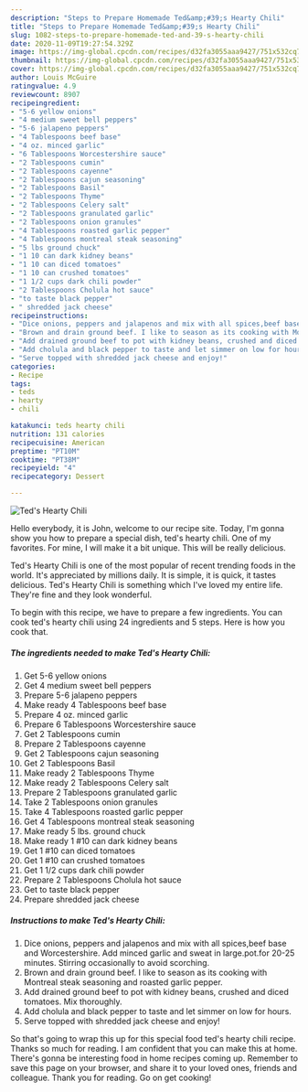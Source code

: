 ```yaml
---
description: "Steps to Prepare Homemade Ted&amp;#39;s Hearty Chili"
title: "Steps to Prepare Homemade Ted&amp;#39;s Hearty Chili"
slug: 1082-steps-to-prepare-homemade-ted-and-39-s-hearty-chili
date: 2020-11-09T19:27:54.329Z
image: https://img-global.cpcdn.com/recipes/d32fa3055aaa9427/751x532cq70/teds-hearty-chili-recipe-main-photo.jpg
thumbnail: https://img-global.cpcdn.com/recipes/d32fa3055aaa9427/751x532cq70/teds-hearty-chili-recipe-main-photo.jpg
cover: https://img-global.cpcdn.com/recipes/d32fa3055aaa9427/751x532cq70/teds-hearty-chili-recipe-main-photo.jpg
author: Louis McGuire
ratingvalue: 4.9
reviewcount: 8907
recipeingredient:
- "5-6 yellow onions"
- "4 medium sweet bell peppers"
- "5-6 jalapeno peppers"
- "4 Tablespoons beef base"
- "4 oz. minced garlic"
- "6 Tablespoons Worcestershire sauce"
- "2 Tablespoons cumin"
- "2 Tablespoons cayenne"
- "2 Tablespoons cajun seasoning"
- "2 Tablespoons Basil"
- "2 Tablespoons Thyme"
- "2 Tablespoons Celery salt"
- "2 Tablespoons granulated garlic"
- "2 Tablespoons onion granules"
- "4 Tablespoons roasted garlic pepper"
- "4 Tablespoons montreal steak seasoning"
- "5 lbs ground chuck"
- "1 10 can dark kidney beans"
- "1 10 can diced tomatoes"
- "1 10 can crushed tomatoes"
- "1 1/2 cups dark chili powder"
- "2 Tablespoons Cholula hot sauce"
- "to taste black pepper"
- " shredded jack cheese"
recipeinstructions:
- "Dice onions, peppers and jalapenos and mix with all spices,beef base and Worcestershire. Add minced garlic and sweat in large.pot.for 20-25 minutes. Stirring occasionally to avoid scorching."
- "Brown and drain ground beef. I like to season as its cooking with Montreal steak seasoning and roasted garlic pepper."
- "Add drained ground beef to pot with kidney beans, crushed and diced tomatoes. Mix thoroughly."
- "Add cholula and black pepper to taste and let simmer on low for hours."
- "Serve topped with shredded jack cheese and enjoy!"
categories:
- Recipe
tags:
- teds
- hearty
- chili

katakunci: teds hearty chili 
nutrition: 131 calories
recipecuisine: American
preptime: "PT10M"
cooktime: "PT38M"
recipeyield: "4"
recipecategory: Dessert

---
```



![Ted&#39;s Hearty Chili](https://img-global.cpcdn.com/recipes/d32fa3055aaa9427/751x532cq70/teds-hearty-chili-recipe-main-photo.jpg)

Hello everybody, it is John, welcome to our recipe site. Today, I'm gonna show you how to prepare a special dish, ted&#39;s hearty chili. One of my favorites. For mine, I will make it a bit unique. This will be really delicious.

Ted&#39;s Hearty Chili is one of the most popular of recent trending foods in the world. It's appreciated by millions daily. It is simple, it is quick, it tastes delicious. Ted&#39;s Hearty Chili is something which I've loved my entire life. They're fine and they look wonderful.




To begin with this recipe, we have to prepare a few ingredients. You can cook ted&#39;s hearty chili using 24 ingredients and 5 steps. Here is how you cook that.

<!--inarticleads1-->

##### The ingredients needed to make Ted&#39;s Hearty Chili:

1. Get 5-6 yellow onions
1. Get 4 medium sweet bell peppers
1. Prepare 5-6 jalapeno peppers
1. Make ready 4 Tablespoons beef base
1. Prepare 4 oz. minced garlic
1. Prepare 6 Tablespoons Worcestershire sauce
1. Get 2 Tablespoons cumin
1. Prepare 2 Tablespoons cayenne
1. Get 2 Tablespoons cajun seasoning
1. Get 2 Tablespoons Basil
1. Make ready 2 Tablespoons Thyme
1. Make ready 2 Tablespoons Celery salt
1. Prepare 2 Tablespoons granulated garlic
1. Take 2 Tablespoons onion granules
1. Take 4 Tablespoons roasted garlic pepper
1. Get 4 Tablespoons montreal steak seasoning
1. Make ready 5 lbs. ground chuck
1. Make ready 1 #10 can dark kidney beans
1. Get 1 #10 can diced tomatoes
1. Get 1 #10 can crushed tomatoes
1. Get 1 1/2 cups dark chili powder
1. Prepare 2 Tablespoons Cholula hot sauce
1. Get to taste black pepper
1. Prepare  shredded jack cheese




<!--inarticleads2-->

##### Instructions to make Ted&#39;s Hearty Chili:

1. Dice onions, peppers and jalapenos and mix with all spices,beef base and Worcestershire. Add minced garlic and sweat in large.pot.for 20-25 minutes. Stirring occasionally to avoid scorching.
1. Brown and drain ground beef. I like to season as its cooking with Montreal steak seasoning and roasted garlic pepper.
1. Add drained ground beef to pot with kidney beans, crushed and diced tomatoes. Mix thoroughly.
1. Add cholula and black pepper to taste and let simmer on low for hours.
1. Serve topped with shredded jack cheese and enjoy!




So that's going to wrap this up for this special food ted&#39;s hearty chili recipe. Thanks so much for reading. I am confident that you can make this at home. There's gonna be interesting food in home recipes coming up. Remember to save this page on your browser, and share it to your loved ones, friends and colleague. Thank you for reading. Go on get cooking!
